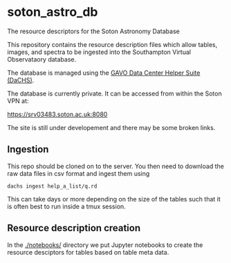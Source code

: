 # soton_astro_db
The resource descriptors for the Soton Astronomy Database

This repository contains the resource description files which allow tables, images, and spectra to be ingested into the Southampton Virtual Observataory database.

The database is managed using the [GAVO Data Center Helper Suite (DaCHS)](https://docs.g-vo.org/DaCHS/).

The database is currently private. It can be accessed from within the Soton VPN at:

https://srv03483.soton.ac.uk:8080

The site is still under developement and there may be some broken links.

## Ingestion

This repo should be cloned on to the server. You then need to download the raw data files in csv format and ingest them using 

```Shell
dachs ingest help_a_list/q.rd
```

This can take days or more depending on the size of the tables such that it is often best to run inside a tmux session.

## Resource description creation

In the [./notebooks/](./notebooks/) directory we put Jupyter notebooks to create the resource desciptors for tables based on table meta data.
